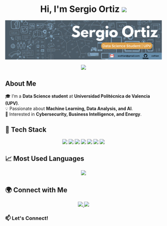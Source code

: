 <h1 align="center">Hi, I'm Sergio Ortiz <img src="https://media.giphy.com/media/hvRJCLFzcasrR4ia7z/giphy.gif" width="35"></h1>

<p align="center">
  <img src="https://github.com/cofrian/cofrian/blob/f7470ff26a9ae39a97799442879d55f98dba9db6/Banner_Sergio_Ortiz.png" width="800">
</p>

<p align="center">
  <a href="https://github.com/DenverCoder1/readme-typing-svg">
    <img src="https://readme-typing-svg.herokuapp.com?font=Time+New+Roman&color=%23C8BE25&size=25&center=true&vCenter=true&width=600&height=100&lines=Data+Science+Enthusiast+|+Machine+Learning;Always+learning+new+things">
  </a>
</p>

## About Me  
🎓 I’m a **Data Science student** at **Universidad Politécnica de Valencia (UPV)**.  
💡 Passionate about **Machine Learning, Data Analysis, and AI**.  
🚀 Interested in **Cybersecurity, Business Intelligence, and Energy**.  

## 🚀 Tech Stack  
<p align="center">
  <img src="https://img.shields.io/badge/Python-3776AB?style=for-the-badge&logo=python&logoColor=white">
  <img src="https://img.shields.io/badge/R-276DC3?style=for-the-badge&logo=r&logoColor=white">
  <img src="https://img.shields.io/badge/SQL-4479A1?style=for-the-badge&logo=sql&logoColor=white">
  <img src="https://img.shields.io/badge/Streamlit-FF4B4B?style=for-the-badge&logo=streamlit&logoColor=white">
  <img src="https://img.shields.io/badge/Pandas-150458?style=for-the-badge&logo=pandas&logoColor=white">
  <img src="https://img.shields.io/badge/NumPy-013243?style=for-the-badge&logo=numpy&logoColor=white">
  <img src="https://img.shields.io/badge/MATLAB-0076A8?style=for-the-badge&logo=matlab&logoColor=white">
</p>

## 📈 Most Used Languages  
<p align="center">
  <img src="https://github-readme-stats.vercel.app/api/top-langs/?username=cofrian&layout=compact&theme=radical" width="400">
</p>

## 🌍 Connect with Me  
<p align="center">
  <a href="https://linkedin.com/in/sergio-ortiz-montesinos">
    <img src="https://img.shields.io/badge/LinkedIn-Profile-blue?logo=linkedin&style=for-the-badge">
  </a>
  <a href="mailto:scofrian@gmail.com">
    <img src="https://img.shields.io/badge/Email-Gmail-red?logo=gmail&style=for-the-badge">
  </a>
</p>

### 📫 Let's Connect! 











